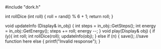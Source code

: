 #include "dork.h"

  int rollDice (int roll)
  {
    roll = rand() % 6 + 1;
    return roll;
  }

  void updateInfo (Display& in_obj)
  {
    int steps = in_obj::GetSteps();
    int energy = in_obj::GetEnergy();
    steps += roll;
    energy --;
  }
void play(Display& obj) {
  if (y){
    int roll;
    int rollDice(roll);
    updateInfo(obj);
    }
  else if (n) {
    save(); //save function here
  else {
    printf("Invalid response");
}


